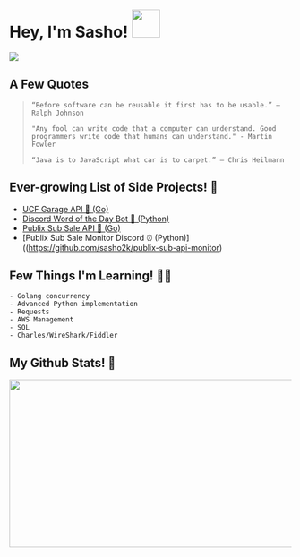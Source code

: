 # Hey, I'm Sasho! <img src="https://raw.githubusercontent.com/verma-anushka/verma-anushka/master/gifs/wave.gif" width="50px"/>

<img src="https://i2.wp.com/allhtaccess.info/wp-content/uploads/2018/03/programming.gif?fit=1281%2C716&ssl=1"/>

## A Few Quotes
> `“Before software can be reusable it first has to be usable.” – Ralph Johnson`
> 
> `"Any fool can write code that a computer can understand. Good programmers write code that humans can understand." - Martin Fowler`
> 
> `“Java is to JavaScript what car is to carpet.” – Chris Heilmann`

## Ever-growing List of Side Projects! 🏁
- [UCF Garage API 🚗 (Go)](https://github.com/sasho2k/University-Of-Central-Florida-Garage-API)
- [Discord Word of the Day Bot 🌄 (Python)](https://github.com/sasho2k/discord-word-of-the-day)
- [Publix Sub Sale API 🏪 (Go)](https://github.com/sasho2k/publix-sub-api)
- [Publix Sub Sale Monitor Discord ⏰ (Python)]((https://github.com/sasho2k/publix-sub-api-monitor)

## Few Things I'm Learning! 👨‍🎓
```
- Golang concurrency
- Advanced Python implementation
- Requests
- AWS Management
- SQL
- Charles/WireShark/Fiddler
```

## My Github Stats! 🎌
<p align="center">
  <img src="https://github-readme-stats.vercel.app/api?username=sasho2k&show_icons=true&theme=dracula" height="300" width="600">
</p>
